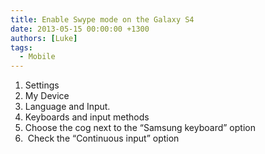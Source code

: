 ```yaml
---
title: Enable Swype mode on the Galaxy S4
date: 2013-05-15 00:00:00 +1300
authors: [Luke]
tags:
  - Mobile
---
```

  1. Settings
  2. My Device
  3. Language and Input.
  4. Keyboards and input methods
  5. Choose the cog next to the &#8220;Samsung keyboard&#8221; option
  6.  Check the &#8220;Continuous input&#8221; option